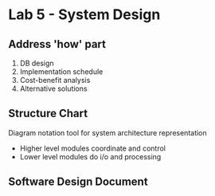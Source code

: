 # Lab 5 - System Design
## Address 'how' part
1. DB design
2. Implementation schedule
3. Cost-benefit analysis
4. Alternative solutions

## Structure Chart
Diagram notation tool for system architecture representation
* Higher level modules coordinate and control
* Lower level modules do i/o and processing

## Software Design Document

